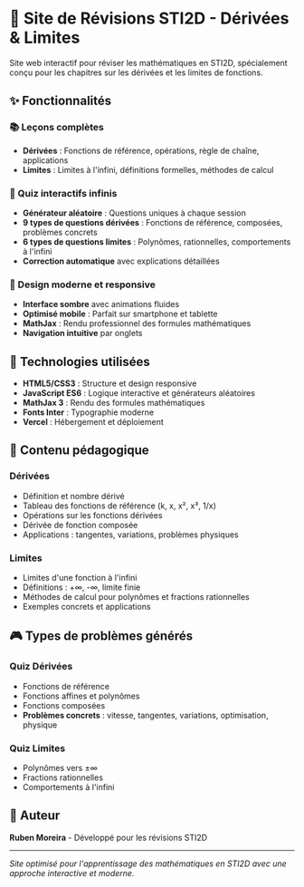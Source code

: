 # 🧮 Site de Révisions STI2D - Dérivées & Limites

Site web interactif pour réviser les mathématiques en STI2D, spécialement conçu pour les chapitres sur les dérivées et les limites de fonctions.

## ✨ Fonctionnalités

### 📚 Leçons complètes
- **Dérivées** : Fonctions de référence, opérations, règle de chaîne, applications
- **Limites** : Limites à l'infini, définitions formelles, méthodes de calcul

### 🎯 Quiz interactifs infinis
- **Générateur aléatoire** : Questions uniques à chaque session
- **9 types de questions dérivées** : Fonctions de référence, composées, problèmes concrets
- **6 types de questions limites** : Polynômes, rationnelles, comportements à l'infini
- **Correction automatique** avec explications détaillées

### 📱 Design moderne et responsive
- **Interface sombre** avec animations fluides
- **Optimisé mobile** : Parfait sur smartphone et tablette
- **MathJax** : Rendu professionnel des formules mathématiques
- **Navigation intuitive** par onglets

## 🚀 Technologies utilisées

- **HTML5/CSS3** : Structure et design responsive
- **JavaScript ES6** : Logique interactive et générateurs aléatoires
- **MathJax 3** : Rendu des formules mathématiques
- **Fonts Inter** : Typographie moderne
- **Vercel** : Hébergement et déploiement

## 📖 Contenu pédagogique

### Dérivées
- Définition et nombre dérivé
- Tableau des fonctions de référence (k, x, x², x³, 1/x)
- Opérations sur les fonctions dérivées
- Dérivée de fonction composée
- Applications : tangentes, variations, problèmes physiques

### Limites
- Limites d'une fonction à l'infini
- Définitions : +∞, -∞, limite finie
- Méthodes de calcul pour polynômes et fractions rationnelles
- Exemples concrets et applications

## 🎮 Types de problèmes générés

### Quiz Dérivées
- Fonctions de référence
- Fonctions affines et polynômes
- Fonctions composées
- **Problèmes concrets** : vitesse, tangentes, variations, optimisation, physique

### Quiz Limites
- Polynômes vers ±∞
- Fractions rationnelles
- Comportements à l'infini

## 🌟 Auteur

**Ruben Moreira** - Développé pour les révisions STI2D

---

*Site optimisé pour l'apprentissage des mathématiques en STI2D avec une approche interactive et moderne.*
